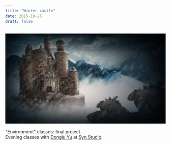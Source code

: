 ```yaml
---
title: "Winter castle"
date: 2015-10-25
draft: false
---
```


![image1](winter-castle-001.jpg)

"Environment" classes: final project.<br>
Evening classes with <a href="https://www.artstation.com/donglu" target="_blank">Donglu Yu</a> at <a href="https://www.synstudio.ca" target="_blank">Syn Studio</a>.